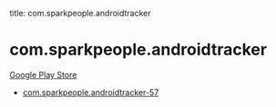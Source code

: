 title: com.sparkpeople.androidtracker
# com.sparkpeople.androidtracker


[Google Play Store](https://play.google.com/store/apps/details?id=com.sparkpeople.androidtracker)


* [com.sparkpeople.androidtracker-57](./com.sparkpeople.androidtracker-57/)